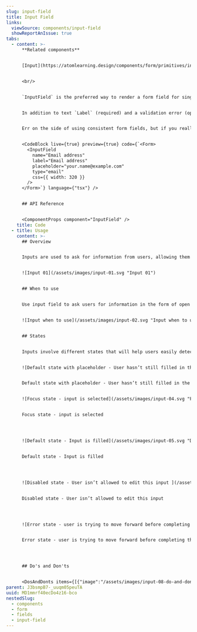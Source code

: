 ```yaml
---
slug: input-field
title: Input Field
links:
  viewSource: components/input-field
  showReportAnIssue: true
tabs:
  - content: >-
      **Related components**


      [Input](https://atomlearning.design/components/form/primitives/input)


      <br/>


      `InputField` is the preferred way to render a form field for single-line text and number data.


      In addition to text `Label` (required) and a validation error (optional), `InputField` accepts all the same props as `Input` and will pass them on to the `Input` it renders. However, as with all our composed components, `InputField`’s `css` prop will be applied to a containing `Box`—the styling of the individual components inside `InputField` cannot be altered.


      Err on the side of using consistent form fields, but if you really need something with different styling then consider composing your own field from the `Input`, `Label` and `InlineMessage` components.


      <CodeBlock live={true} preview={true} code={`<Form>
        <InputField
          name="Email address"
          label="Email address"
          placeholder="your.name@example.com"
          type="email"
          css={{ width: 320 }}
        />
      </Form>`} language={"tsx"} />


      ## API Reference


      <ComponentProps component="InputField" />
    title: Code
  - title: Usage
    content: >-
      ## Overview


      Inputs are used to ask for information from users, allowing them to enter short content and data. Inputs can be group together to create forms.


      ![Input 01](/assets/images/input-01.svg "Input 01")


      ## When to use


      Use input field to ask users for information in the form of open numbers or text.


      ![Input when to use](/assets/images/input-02.svg "Input when to use")


      ## States


      Inputs involve different states that will help users easily detect what’s expected from them. Placeholders provide examples, focus makes the selected input stand out in a form and error states easily guide the user through the step to complete in order to move on.


      ![Default state with placeholder - User hasn’t still filled in the text](/assets/images/input-03.svg "Default state with placeholder - User hasn’t still filled in the text")


      Default state with placeholder - User hasn’t still filled in the text


      ![Focus state - input is selected](/assets/images/input-04.svg "Focus state - input is selected")


      Focus state - input is selected




      ![Default state - Input is filled](/assets/images/input-05.svg "Default state - Input is filled")


      Default state - Input is filled




      ![Disabled state - User isn’t allowed to edit this input ](/assets/images/input-06.svg "Disabled state - User isn’t allowed to edit this input ")


      Disabled state - User isn’t allowed to edit this input




      ![Error state - user is trying to move forward before completing the required information](/assets/images/input-07.svg "Error state - user is trying to move forward before completing the required information")


      Error state - user is trying to move forward before completing the required information




      ## Do's and Don'ts


      <DosAndDonts items={[{"image":"/assets/images/input-08-do-and-dont-01.svg","type":"do","description":"Clearly show which input isn’t allowing users to move on."},{"image":"/assets/images/input-09-do-and-dont-02.svg","description":"Show an error in the form without indicating what specific input it’s about.","type":"dont"},{"image":"/assets/images/input-10-do-and-dont-03.svg","description":"Use a clear label or an example placeholder so users can easily understand what’s being asked from them","type":"do"},{"image":"/assets/images/input-11-do-and-dont-04.svg","description":"Generic and unclear inputs","type":"avoid"},{"description":"Use clear and visible labels aligned to the left","type":"do","image":"/assets/images/input-12-do-and-dont-05.svg"},{"image":"/assets/images/input-13-do-and-dont-06.svg","description":"Provide the demanded format in the placeholder","type":"do"}]} />
parent: J3bsmpB7-_uuqm05peuTA
uuid: MD1mmrf40ecDo4z16-bco
nestedSlug:
  - components
  - form
  - fields
  - input-field
---
```


